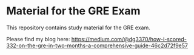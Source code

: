 # Material for the GRE Exam
This repository contains study material for the GRE exam.

Please find my blog here: https://medium.com/@dg3370/how-i-scored-332-on-the-gre-in-two-months-a-comprehensive-guide-46c2d72f9e57

